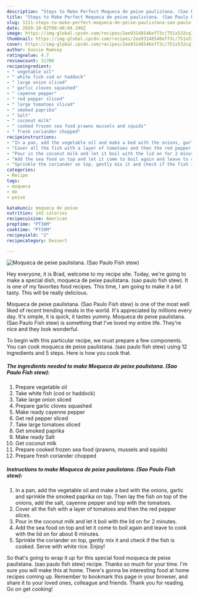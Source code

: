 ```yaml
---
description: "Steps to Make Perfect Moqueca de peixe paulistana. (Sao Paulo Fish stew)"
title: "Steps to Make Perfect Moqueca de peixe paulistana. (Sao Paulo Fish stew)"
slug: 1211-steps-to-make-perfect-moqueca-de-peixe-paulistana-sao-paulo-fish-stew
date: 2020-10-02T00:40:04.346Z
image: https://img-global.cpcdn.com/recipes/2ee93148546ef73c/751x532cq70/moqueca-de-peixe-paulistana-sao-paulo-fish-stew-recipe-main-photo.jpg
thumbnail: https://img-global.cpcdn.com/recipes/2ee93148546ef73c/751x532cq70/moqueca-de-peixe-paulistana-sao-paulo-fish-stew-recipe-main-photo.jpg
cover: https://img-global.cpcdn.com/recipes/2ee93148546ef73c/751x532cq70/moqueca-de-peixe-paulistana-sao-paulo-fish-stew-recipe-main-photo.jpg
author: Gussie Ramsey
ratingvalue: 4.7
reviewcount: 31706
recipeingredient:
- " vegetable oil"
- " white fish cod or haddock"
- " large onion sliced"
- " garlic cloves squashed"
- " cayenne pepper"
- " red pepper sliced"
- " large tomatoes sliced"
- " smoked paprika"
- " Salt"
- " coconut milk"
- " cooked frozen sea food prawns mussels and squids"
- " fresh coriander chopped"
recipeinstructions:
- "In a pan, add the vegetable oil and make a bed with the onions, garlic and sprinkle the smoked paprika on top. Then lay the fish on top of the onions, add the salt, cayenne pepper and top with the tomatoes."
- "Cover all the fish with a layer of tomatoes and then the red pepper slices."
- "Pour in the coconut milk and let it boil with the lid on for 2 minutes."
- "Add the sea food on top and let it come to boil again and leave to cook with the lid on for about 6 minutes."
- "Sprinkle the coriander on top, gently mix it and check if the fish is cooked. Serve with white rice. Enjoy!"
categories:
- Recipe
tags:
- moqueca
- de
- peixe

katakunci: moqueca de peixe 
nutrition: 143 calories
recipecuisine: American
preptime: "PT36M"
cooktime: "PT39M"
recipeyield: "2"
recipecategory: Dessert

---
```



![Moqueca de peixe paulistana. (Sao Paulo Fish stew)](https://img-global.cpcdn.com/recipes/2ee93148546ef73c/751x532cq70/moqueca-de-peixe-paulistana-sao-paulo-fish-stew-recipe-main-photo.jpg)

Hey everyone, it is Brad, welcome to my recipe site. Today, we're going to make a special dish, moqueca de peixe paulistana. (sao paulo fish stew). It is one of my favorites food recipes. This time, I am going to make it a bit tasty. This will be really delicious.

Moqueca de peixe paulistana. (Sao Paulo Fish stew) is one of the most well liked of recent trending meals in the world. It's appreciated by millions every day. It's simple, it is quick, it tastes yummy. Moqueca de peixe paulistana. (Sao Paulo Fish stew) is something that I've loved my entire life. They're nice and they look wonderful.




To begin with this particular recipe, we must prepare a few components. You can cook moqueca de peixe paulistana. (sao paulo fish stew) using 12 ingredients and 5 steps. Here is how you cook that.

<!--inarticleads1-->

##### The ingredients needed to make Moqueca de peixe paulistana. (Sao Paulo Fish stew):

1. Prepare  vegetable oil
1. Take  white fish (cod or haddock)
1. Take  large onion sliced
1. Prepare  garlic cloves squashed
1. Make ready  cayenne pepper
1. Get  red pepper sliced
1. Take  large tomatoes sliced
1. Get  smoked paprika
1. Make ready  Salt
1. Get  coconut milk
1. Prepare  cooked frozen sea food (prawns, mussels and squids)
1. Prepare  fresh coriander chopped




<!--inarticleads2-->

##### Instructions to make Moqueca de peixe paulistana. (Sao Paulo Fish stew):

1. In a pan, add the vegetable oil and make a bed with the onions, garlic and sprinkle the smoked paprika on top. Then lay the fish on top of the onions, add the salt, cayenne pepper and top with the tomatoes.
1. Cover all the fish with a layer of tomatoes and then the red pepper slices.
1. Pour in the coconut milk and let it boil with the lid on for 2 minutes.
1. Add the sea food on top and let it come to boil again and leave to cook with the lid on for about 6 minutes.
1. Sprinkle the coriander on top, gently mix it and check if the fish is cooked. Serve with white rice. Enjoy!




So that's going to wrap it up for this special food moqueca de peixe paulistana. (sao paulo fish stew) recipe. Thanks so much for your time. I'm sure you will make this at home. There's gonna be interesting food at home recipes coming up. Remember to bookmark this page in your browser, and share it to your loved ones, colleague and friends. Thank you for reading. Go on get cooking!
